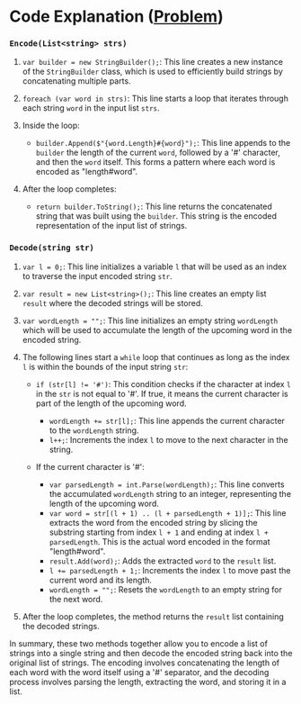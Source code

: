 # Code Explanation ([Problem](https://www.lintcode.com/problem/659/))

### `Encode(List<string> strs)`

1. `var builder = new StringBuilder();`: This line creates a new instance of the `StringBuilder` class, which is used to efficiently build strings by concatenating multiple parts.

2. `foreach (var word in strs)`: This line starts a loop that iterates through each string `word` in the input list `strs`.

3. Inside the loop:
    - `builder.Append($"{word.Length}#{word}");`: This line appends to the `builder` the length of the current `word`, followed by a '#' character, and then the `word` itself. This forms a pattern where each word is encoded as "length#word".

4. After the loop completes:
    - `return builder.ToString();`: This line returns the concatenated string that was built using the `builder`. This string is the encoded representation of the input list of strings.

### `Decode(string str)`

1. `var l = 0;`: This line initializes a variable `l` that will be used as an index to traverse the input encoded string `str`.

2. `var result = new List<string>();`: This line creates an empty list `result` where the decoded strings will be stored.

3. `var wordLength = "";`: This line initializes an empty string `wordLength` which will be used to accumulate the length of the upcoming word in the encoded string.

4. The following lines start a `while` loop that continues as long as the index `l` is within the bounds of the input string `str`:

    - `if (str[l] != '#')`: This condition checks if the character at index `l` in the `str` is not equal to '#'. If true, it means the current character is part of the length of the upcoming word.
        - `wordLength += str[l];`: This line appends the current character to the `wordLength` string.
        - `l++;`: Increments the index `l` to move to the next character in the string.

    - If the current character is '#':
        - `var parsedLength = int.Parse(wordLength);`: This line converts the accumulated `wordLength` string to an integer, representing the length of the upcoming word.
        - `var word = str[(l + 1) .. (l + parsedLength + 1)];`: This line extracts the word from the encoded string by slicing the substring starting from index `l + 1` and ending at index `l + parsedLength`. This is the actual word encoded in the format "length#word".
        - `result.Add(word);`: Adds the extracted `word` to the `result` list.
        - `l += parsedLength + 1;`: Increments the index `l` to move past the current word and its length.
        - `wordLength = "";`: Resets the `wordLength` to an empty string for the next word.

5. After the loop completes, the method returns the `result` list containing the decoded strings.

In summary, these two methods together allow you to encode a list of strings into a single string and then decode the encoded string back into the original list of strings. The encoding involves concatenating the length of each word with the word itself using a '#' separator, and the decoding process involves parsing the length, extracting the word, and storing it in a list.
